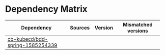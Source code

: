 # Dependency Matrix

Dependency | Sources | Version | Mismatched versions
---------- | ------- | ------- | -------------------
[cb-kubecd/bdd-spring-1585254339](https://github.com/cb-kubecd/bdd-spring-1585254339.git) |  | []() | 
